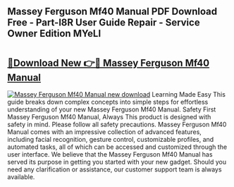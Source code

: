 ## Massey Ferguson Mf40 Manual PDF Download Free - Part-l8R User Guide Repair - Service Owner Edition MYeLI

# <h2><a href="http://bc93285.oget.top/?id=Massey+Ferguson+Mf40+Manual">🔗Download New 👉🔴 Massey Ferguson Mf40 Manual</a></h2>

[![Massey Ferguson Mf40 Manual new download](https://i.imgur.com/5g1atiW.png)](http://bc93285.oget.top/?id=Massey+Ferguson+Mf40+Manual)
Learning Made Easy This guide breaks down complex concepts into simple steps for effortless understanding of your new Massey Ferguson Mf40 Manual. Safety First Massey Ferguson Mf40 Manual, Always This product is designed with safety in mind. Please follow all safety precautions. Massey Ferguson Mf40 Manual comes with an impressive collection of advanced features, including facial recognition, gesture control, customizable profiles, and automated tasks, all of which can be accessed and customized through the user interface. We believe that the Massey Ferguson Mf40 Manual has served its purpose in getting you started with your new gadget. Should you need any clarification or assistance, our customer support team is always available.
